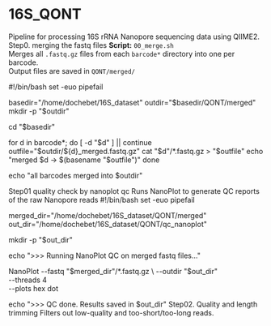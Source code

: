 # 16S_QONT
Pipeline for processing 16S rRNA Nanopore sequencing data using QIIME2.
Step0. merging the fastq files
**Script:** `00_merge.sh`  
Merges all `.fastq.gz` files from each `barcode*` directory into one per barcode.  
Output files are saved in `QONT/merged/`

#!/bin/bash
set -euo pipefail

basedir="/home/dochebet/16S_dataset"
outdir="$basedir/QONT/merged"
mkdir -p "$outdir"

cd "$basedir"

for d in barcode*; do
    [ -d "$d" ] || continue
    outfile="$outdir/${d}_merged.fastq.gz"
    cat "$d"/*.fastq.gz > "$outfile"
    echo "merged $d -> $(basename "$outfile")"
done

echo "all barcodes merged into $outdir"

Step01 quality check by nanoplot qc
Runs NanoPlot to generate QC reports of the raw Nanopore reads
#!/bin/bash
set -euo pipefail

merged_dir="/home/dochebet/16S_dataset/QONT/merged"
out_dir="/home/dochebet/16S_dataset/QONT/qc_nanoplot"

mkdir -p "$out_dir"

echo ">>> Running NanoPlot QC on merged fastq files..."

NanoPlot --fastq "$merged_dir"/*.fastq.gz \
         --outdir "$out_dir" \
         --threads 4 \
         --plots hex dot

echo ">>> QC done. Results saved in $out_dir"
Step02. Quality and length trimming
Filters out low-quality and too-short/too-long reads.


